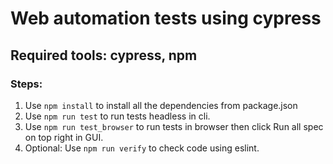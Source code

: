 # Web automation tests using cypress
## Required tools: cypress, npm
### Steps:
1. Use ```npm install``` to install all the dependencies from package.json
2. Use ```npm run test``` to run tests headless in cli.
3. Use ```npm run test_browser``` to run tests in browser then click Run all spec on top right in GUI.
4. Optional: Use ```npm run verify``` to check code using eslint.